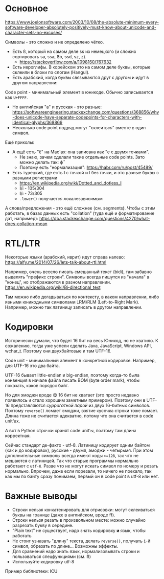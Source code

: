 # Основное
https://www.joelonsoftware.com/2003/10/08/the-absolute-minimum-every-software-developer-absolutely-positively-must-know-about-unicode-and-character-sets-no-excuses/

Символы - это сложно и не определено чётко.

* Есть ß, который на самом деле ss из немецкого (и сложно сортировать sa, ssa, ßb, ssd, sz, z).
  * https://stackoverflow.com/a/1098160/767632
* Есть иероглифы. В корейском это на самом деле буквы, которые склеили в блоки по слогам (Hangul).
* Есть арабский, когда буквы связываются друг с другом и идут в другом направлении:

Code point - минимальный элемент в юникоде.
Обычно записывается как `U+FFFF`.

* Но английская "a" и русская - это разные: https://softwareengineering.stackexchange.com/questions/368856/why-does-unicode-have-separate-codepoints-for-characters-with-identical-glyphs/368869
* Несколько code point подряд могут "склеиться" вместе в один символ.

Ещё приколы:

* А ещё есть "ё" на Mac'ах: она записана как "е с двумя точками".
  * Не знаю, зачем сделали такие отдельные code points.
    Зато можно делать так: ф̈̈̈̈̈̈̈̈̈̈
  * Поэтому есть "нормализация": https://habr.com/ru/post/45489/
* Есть турецкий, где есть I с точкой и I без точки, и это разные буквы с разными регистрами
  * https://en.wikipedia.org/wiki/Dotted_and_dotless_I
  * İ/i - 105/304
  * I/ı - 73/305
  * `.lower()` получается локалезависимым

А слова/предложения - это ещё сложнее (см. segments).
Чтобы с этим работать, в базах данных есть "collation" (туда ещё и форматирование дат, например):
https://dba.stackexchange.com/questions/4270/what-does-collation-mean

# RTL/LTR
Некоторые языки (арабский, иврит) идут справа налево:
https://alfy.me/2014/07/26/lets-talk-about-rtl.html

Например, очень весело писать смешанный текст (bidi),
там забавно выделять "префикс строки".
Символы всегда пишутся из "начала" в "конец", но отображаются
в разном направлении.
https://en.wikipedia.org/wiki/Bi-directional_text

Там можно либо догадываться по контексту, в каком направлении,
либо явными юникодными символами LRM/RLM (Left-to-Right Mark).
Например, можно так латиницу записать в другом направлении.

# Кодировки
Исторически думали, что будет 16 бит на весь Юникод, но не хватило.
К сожалению, тогда уже успели сделать Java, JavaScript, Windows API, wchar_t.
Поэтому они двухбайтовые и там UTF-16.

Code unit - минимальный элемент в конкретной кодировке.
Например, для UTF-16 это два байта.

UTF-16 бывает little-endian и big-endian, поэтому когда-то была
конвенция в начале файла писать BOM (byte order mark), чтобы показать,
каков порядок байт.

Но для эмоджи вроде 😋 16 бит не хватает (это просто недавно появилось и
стало хорошим заметным примером).
Поэтому они в UTF-16 представляются _суррогатной парой_
из двух 16-битных символов.
Поэтому `reverse()` ломает эмоджи, взятие кусочка строки тоже ломает.
Длина тоже не считается адекватно, потому что она считается в code unit'ах.

А вот в Python строчки хранят code unit'ы, поэтому там длина корректная.

Сейчас стандарт де-факто - utf-8.
Латиницу кодирует одним байтом (как и до кодировок), русские - двумя, эмоджи - четырьмя.
При этом дополнительные символы всегда имеют коды `>=128`, так что не мешаются с латиницей.
Так что старые программы нормально работают с `utf-8`.
Разве что не могут искать символ по номеру и резать нормально.
Впрочем, даже если порезали, то ничего не поехало, так как мы по байту сразу понимаем,
первый он в code point в utf-8 или нет.

# Важные выводы
* Строки нельзя конкатенировать для отрисовки: могут склеиваться буквы на границе (даже в английском, вроде ff).
* Строки нельзя резать в произвольном месте: можно случайно разрезать букву в середине.
* "Plain text" не существует, надо знать кодировку **и** язык, чтобы работать
* Не стоит узнавать "длину" текста, делать `reverse()`, получать `i`-й символ, обрезать по длине...
  Возможны эффекты.
* Для сравнений надо знать язык, нормализовывать строки и пользоваться спецфункциями (см. ß)
* Используйте кодировку utf-8

Пример библиотеки: ICU

